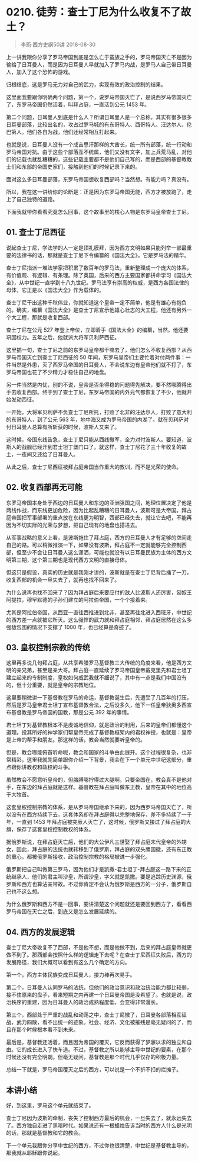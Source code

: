 # 0210. 徒劳：查士丁尼为什么收复不了故土？
> 李筠·西方史纲50讲
2018-08-30

上一讲我跟你分享了罗马帝国到底是怎么亡于蛮族之手的，罗马帝国灭亡不是因为输给了日耳曼人，而是因为日耳曼人早就加入了罗马内战，是罗马人自己带日耳曼人，加入了这个恐怖的游戏。

归根结底，这是罗马无力对自己的武力，实现有效的政治控制的结果。

这里面我要跟你明确两个问题，第一个，说罗马帝国灭亡了，是说西罗马帝国灭亡了，东罗马帝国仍然活着，叫拜占庭，一直活到公元 1453 年。

第二个问题，日耳曼人到底是什么人？所谓日耳曼人是一个总称，其实有很多很多日耳曼部落，比较出名的，攻占过罗马城的有东哥特人、西哥特人、汪达尔人、伦巴第人。他们各自为战，他们还经常相互打起来。

也就是说，日耳曼人没有一个成吉思汗那样的大酋长，统一所有部落，统一行动和罗马帝国对抗。由于这些个部落互不统属，他们又没有文字，加上兵荒马乱，对他们的记载也就乱糟糟的，这些记载主要都不是他们自己写的，而是西部的基督教教士们和东部的帝国史家们，接触到他们的时候记录下来的。

面对这么多日耳曼部落，东罗马帝国想收复西部吗？当然想。有能力吗？真没有。

所以，我在这一讲给你的论断是：正是因为东罗马帝国无能，西方才被放跑了，走上了自己独特的道路。

下面我就带你看看究竟怎么回事，这个故事里的核心人物是东罗马皇帝查士丁尼。

## 01. 查士丁尼西征

说起查士丁尼，学法学的人一定是顶礼膜拜，因为西方文明如果只能列举一部最重要的法律书的话，那就是查士丁尼下令编纂的《国法大全》。它是罗马法的精华。

查士丁尼指派一堆法学家把积累了数百年的罗马法，重新整理成一个庞大的体系，有价值观、有逻辑、有条理。除了英国，后来的西方主要国家都拼命学习《国法大全》，从中世纪一直学到十八九世纪。罗马法享有崇高的权威，是西方各国法律的母体，它正是以《国法大全》作为载体的。

查士丁尼干出这种千秋伟业，你就知道这个皇帝一定不简单，他是有雄心有抱负的。确实，编纂《国法大全》是查士丁尼宣示他雄心壮志的大工程，他还有另外一个大工程，那就是收复西部。

查士丁尼在公元 527 年登上帝位，立即着手《国法大全》的编纂，当然，他还要巩固权力。五年之后，他就派大将军贝利萨西征。

这里插一句，查士丁尼之前的东罗马皇帝都干嘛去了，他们怎么不收复西部？从西罗马帝国灭亡到查士丁尼西征的 50 年间，东罗马皇帝们主要忙着对付两件事：一件当然是外患，灭了西罗马帝国的日耳曼人，不会说东边有皇帝他们就不打了，东罗马帝国也花了不少精力才稳住自己的地盘。

另一件当然是内忧，别的不说，皇帝是否坐得稳的问题得先解决，要不然哪腾得出手去收复西部。终于到了查士丁尼，东罗马帝国的内外元气都恢复了不少，他就开始发动西征。

一开始，大将军贝利萨不负查士丁尼所托，打败了北非的汪达尔人，打败了意大利的东哥特人，到了公元 563 年，地中海又成为罗马帝国的内湖了。就在贝利萨对付日耳曼人总算有所斩获的时候，波斯人又来了。

这时候，帝国东线告急，查士丁尼只能从西线撤军，全力对付波斯人。要知道，波斯人的战舰已经开到君士坦丁堡门口了。就这样，查士丁尼花了三十年收复的故土，一夜间又还给了日耳曼人。

从此之后，查士丁尼西征被拜占庭帝国当作重大的教训，而不是光荣的使命。

## 02. 收复西部再无可能

东罗马帝国本身处于西边的日耳曼人和东边的亚洲强国之间，地理位置决定了他是两线作战，而东线更加危险，因为比起乱糟糟的日耳曼人，波斯可是大帝国。拜占庭帝国把军事部署的重点放在东线更为明智，西部已经失去，就让它去吧，不能再因为不切实际的光荣与梦想，把自己现有的地盘也搭进去。

从军事战略的意义上看，是波斯拖住了拜占庭，西方的日耳曼人才有足够的空间走自己的路。可以稍微推演一下，如果没有波斯，拜占庭不一定就能够完全控制西部，但至少不会让日耳曼人这么潇洒，可能也就没有以日耳曼民族为主体的西方文明第三期，这个第三期也是现代西方文明的直接母体。

但这只是假设，真实的历史就是我刚才讲的，波斯就是在查士丁尼背后捅了一刀，收复西部的机会一旦失去了，就再也找不回来了。

为什么说再也找不回来了？因为拜占庭后来要应付的敌人比波斯人还厉害，匈奴王阿提拉，穆罕默德的子孙们建立的阿拉伯帝国，一个个接着来。

尤其是阿拉伯帝国，从西亚一直往西推进到北非，甚至再往北进入西班牙，中世纪的西方差一点就被它所灭。这么强悍的武力就和拜占庭相邻，拜占庭居然在这么多强敌包围的情况下支撑了 1000 年，也已经算是奇迹了。

## 03. 皇权控制宗教的传统

这里再多说几句拜占庭，从共享希腊罗马基督教三大传统的角度来看，他是西方文明的亲兄弟，甚至是亲大哥。拜占庭一直延续了罗马帝国皇帝戴克里先和君士坦丁建立起来的专制制度，皇权如何威武我就不细说了，其中有一点是我们中国没有的，但十分重要，就是皇帝的宗教地位。

这里要稍微讲一下基督教在罗马的命运，基督教诞生后，先遭受了几百年的打压，然后是罗马皇帝君士坦丁宣布基督教合法，之后没多久，他下一任皇帝狄奥多西宣布基督教是罗马帝国的国教，那是公元 392 年的事情。

君士坦丁对基督教根本不是虔诚地信仰，就是政治的利用，后来的皇帝们都懂这个道理。投其所好的神学家们帮皇帝完成了基督教框架内的君权神授，也就是：皇帝是上帝的帮手和朋友。那这样的话，教会当然就要听皇帝的。

但是，教会哪能俯首听命呢，教会和国家的斗争由此展开。这个过程很复杂，也非常精彩，这里我就先简单跟你介绍一下背景，我会在下一个单元中世纪这部分，重点跟你讲教权和政权的斗争。

虽然教会不愿意听皇帝的，但胳膊哪拧得过大腿啊，只要帝国在，教会真不是他对手，在东边的拜占庭就是这样。基督教在拜占庭叫做东正教，皇帝在其中的地位高于大牧首。

这套皇权控制宗教的体系，是从罗马帝国继承下来的，因为西罗马帝国灭亡了，所以没有在西方持续下去，这套体系却在拜占庭得以完整地保存，差不多持续了一千年，一直到 1453 年拜占庭被突厥人灭亡了，这时候，俄罗斯又接过了拜占庭的大旗，保存了这套皇权控制教权的体系。

据俄罗斯说，在拜占庭灭亡后，他们的大公伊凡三世娶了拜占庭末代皇帝的外甥女，因此，拜占庭的法统也就转移到了俄罗斯，拜占庭的双头鹰国徽，还有东正教的重心，都被俄罗斯接收，政治控制宗教的格局被进一步强化。

俄罗斯把自己叫做第三罗马，因为他们才是凯撒-君士坦丁-拜占庭这一路下来的正统继承人，他们的君主叫沙皇，所谓沙皇，字义就是凯撒。要是追踪历史渊源，俄罗斯和西方也算沾亲带故。不过你肯定不会认为俄罗斯是西方的一分子，俄罗斯自己也不这么想。

为什么俄罗斯和西方不是一回事，要讲清楚这个问题就还是要回到西方了，看看西罗马帝国在灭亡之后，到底又是怎么发展延续的。

## 04. 西方的发展逻辑

查士丁尼大帝收复不了西部，不是他不想，而是他做不到，后来的拜占庭皇帝就更做不到了。那西部会按照什么样的逻辑走下去呢？在查士丁尼西征失败后，西方的发展路径，我们大概可以看到有这么几个确定的方向。

第一个，西方主体民族变成日耳曼人，接力棒再次易手。

第二个，日耳曼人认同罗马的法统，但他们的政治意识和政治统治能力都比较弱，接不住原来的盘子，看来短期之内再建一个日耳曼帝国是没希望了。也就是说，政治秩序的重建，因为日耳曼人的政治成熟程度低，会变得非常漫长。

第三个，西部处于严重的战乱和动荡之中，查士丁尼撤了，日耳曼各部落相互征战，武力四散，看不出统一的迹象。社会、经济、文化被摧残是毫无疑问的了，而且在那个时候根本看不到未来。

最后是，基督教还活着，而且因为帝国的覆灭，它反而获得了梦寐以求的独立和自由。它的成长进入了快车道。不过，基督教之所以能够主导中世纪的要素，在那个时候还没有完全明朗。但毫无疑问，基督教是那个时代几乎仅存的积极力量。

总结一下就是，罗马帝国覆灭之后的西方，可以说是一个不折不扣的烂摊子。

## 本讲小结

好，到这里，罗马这个单元就结束了。

查士丁尼因为波斯的牵制，丧失了控制西方最后的机会，一旦失去了，就永远失去了。西方独自走进了黑暗时代。如果说还有一根蜡烛告诉当时的西方人什么是光明的话，那就是基督教和它的教会。

下一个单元我跟你分享中世纪的西方，不过你也很清楚，中世纪是基督教主导的，那我就从耶稣跟你说起。



